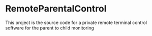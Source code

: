 # RemoteParentalControl
This project is the source code for a private remote terminal control software for the parent to child monitoring
